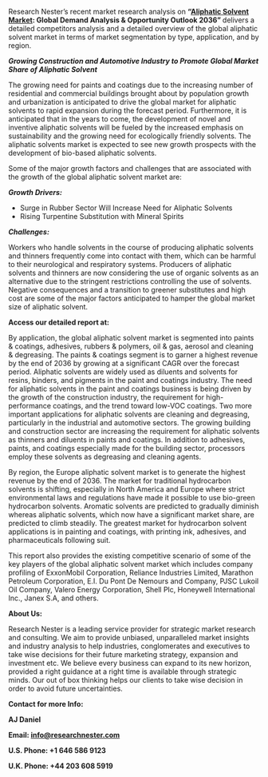 <p>Research Nester&rsquo;s recent market research analysis on <strong>&ldquo;<a href="https://www.researchnester.com/reports/aliphatic-solvent-market/3328">Aliphatic Solvent Market</a>: Global Demand Analysis &amp; Opportunity Outlook 2036&rdquo; </strong>delivers a detailed competitors analysis and a detailed overview of the global aliphatic solvent market in terms of market segmentation by type, application, and by region.</p>
<p><strong><em>Growing Construction and Automotive Industry to Promote </em></strong><strong><em>Global Market Share of </em></strong><strong><em>Aliphatic Solvent</em></strong></p>
<p>The growing need for paints and coatings due to the increasing number of residential and commercial buildings brought about by population growth and urbanization is anticipated to drive the global market for aliphatic solvents to rapid expansion during the forecast period. Furthermore, it is anticipated that in the years to come, the development of novel and inventive aliphatic solvents will be fueled by the increased emphasis on sustainability and the growing need for ecologically friendly solvents. The aliphatic solvents market is expected to see new growth prospects with the development of bio-based aliphatic solvents.</p>
<p>Some of the major growth factors and challenges that are associated with the growth of the global aliphatic solvent market are:</p>
<p><strong><em>Growth Drivers:</em></strong></p>
<ul>
<li>Surge in Rubber Sector Will Increase Need for Aliphatic Solvents</li>
<li>Rising Turpentine Substitution with Mineral Spirits</li>
</ul>
<p><strong><em>Challenges:</em></strong></p>
<p>Workers who handle solvents in the course of producing aliphatic solvents and thinners frequently come into contact with them, which can be harmful to their neurological and respiratory systems. Producers of aliphatic solvents and thinners are now considering the use of organic solvents as an alternative due to the stringent restrictions controlling the use of solvents. Negative consequences and a transition to greener substitutes and high cost are some of the major factors anticipated to hamper the global market size of aliphatic solvent.</p>
<p><strong>Access our detailed report at:</strong></p>
<p>By application, the global aliphatic solvent market is segmented into paints &amp; coatings, adhesives, rubbers &amp; polymers, oil &amp; gas, aerosol and cleaning &amp; degreasing. The paints &amp; coatings segment is to garner a highest revenue by the end of 2036 by growing at a significant CAGR over the forecast period. Aliphatic solvents are widely used as diluents and solvents for resins, binders, and pigments in the paint and coatings industry. The need for aliphatic solvents in the paint and coatings business is being driven by the growth of the construction industry, the requirement for high-performance coatings, and the trend toward low-VOC coatings. Two more important applications for aliphatic solvents are cleaning and degreasing, particularly in the industrial and automotive sectors. The growing building and construction sector are increasing the requirement for aliphatic solvents as thinners and diluents in paints and coatings. In addition to adhesives, paints, and coatings especially made for the building sector, processors employ these solvents as degreasing and cleaning agents.</p>
<p>By region, the Europe aliphatic solvent market is to generate the highest revenue by the end of 2036. The market for traditional hydrocarbon solvents is shifting, especially in North America and Europe where strict environmental laws and regulations have made it possible to use bio-green hydrocarbon solvents. Aromatic solvents are predicted to gradually diminish whereas aliphatic solvents, which now have a significant market share, are predicted to climb steadily. The greatest market for hydrocarbon solvent applications is in painting and coatings, with printing ink, adhesives, and pharmaceuticals following suit.</p>
<p>This report also provides the existing competitive scenario of some of the key players of the global aliphatic solvent market which includes company profiling of ExxonMobil Corporation, Reliance Industries Limited, Marathon Petroleum Corporation, E.I. Du Pont De Nemours and Company, PJSC Lukoil Oil Company, Valero Energy Corporation, Shell Plc, Honeywell International Inc., Janex S.A, and others.</p>
<p><strong>About Us: </strong></p>
<p>Research Nester is a leading service provider for strategic market research and consulting. We aim to provide unbiased, unparalleled market insights and industry analysis to help industries, conglomerates and executives to take wise decisions for their future marketing strategy, expansion and investment etc. We believe every business can expand to its new horizon, provided a right guidance at a right time is available through strategic minds. Our out of box thinking helps our clients to take wise decision in order to avoid future uncertainties.</p>
<p><strong>Contact for more Info:</strong></p>
<p><strong>AJ Daniel</strong></p>
<p><strong>Email: </strong><a href="mailto:info@researchnester.com"><strong>info@researchnester.com</strong></a></p>
<p><strong>U.S. Phone: +1 646 586 9123 </strong></p>
<p><strong>U.K. Phone: +44 203 608 5919</strong></p>